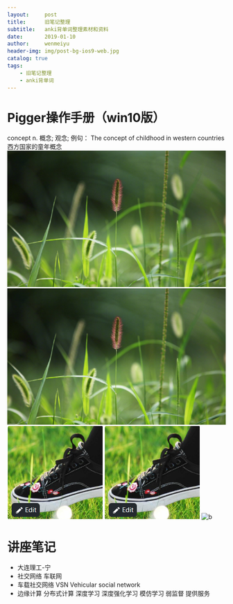 ```yaml
---
layout:     post
title:      旧笔记整理
subtitle:   anki背单词整理素材和资料
date:       2019-01-10
author:     wenmeiyu
header-img: img/post-bg-ios9-web.jpg
catalog: true
tags:
    - 旧笔记整理
    - anki背单词
---
```




# Pigger操作手册（win10版）

concept  n.	概念; 观念;
例句：
The concept of childhood in western countries  西方国家的童年概念
![aa](https://raw.githubusercontent.com/wenmeiyu/wenmeiyu.github.io/master/img/404-bg.jpg)
![a](https://github.com/wenmeiyu/wenmeiyu.github.io/blob/master/img/404-bg.jpg)
![a](./image/about-BY-gentle.jpg)
![a](../img/about-BY-gentle.jpg)
![b](/image/about-BY-gentle.jpg)



# 讲座笔记

- 大连理工-宁
- 社交网络  车联网
- 车载社交网络 VSN Vehicular social network
- 边缘计算 分布式计算 深度学习 深度强化学习 模仿学习 弱监督 提供服务



